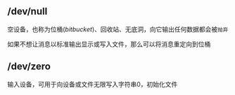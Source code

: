 <!--
 * @Description: 
 * @Version: 1.0
 * @Author: DaLao
 * @Email: dalao_li@163.com
 * @Date: 2021-10-14 22:16:45
 * @LastEditors: DaLao
 * @LastEditTime: 2021-12-29 13:08:08
-->

## /dev/null 

空设备，也称为位桶($bit bucket$)、回收站、无底洞，向它输出任何数据都会被`抛弃`

如果不想让消息以标准输出显示或写入文件，那么可以将消息重定向到位桶

## /dev/zero

输入设备，可用于向设备或文件无限写入字符串0，初始化文件